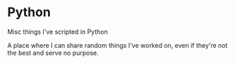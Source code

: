 # Python
Misc things I've scripted in Python

A place where I can share random things I've worked on, even if they're not the best and serve no purpose. 
